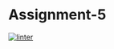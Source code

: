 # Assignment-5
[![linter](https://github.com/DavidP-H/Assignment-5/workflows/linter/badge.svg)](https://github.com/marketplace/actions/super-linter)
